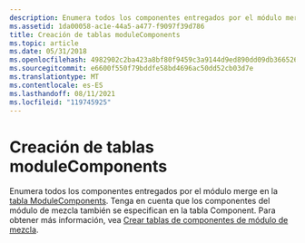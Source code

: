 ```yaml
---
description: Enumera todos los componentes entregados por el módulo merge en la tabla ModuleComponents. Tenga en cuenta que los componentes del módulo de mezcla también se especifican en la tabla Component. Para obtener más información, vea Crear tablas de componentes de módulo de mezcla.
ms.assetid: 1da00058-ac1e-44a5-a477-f9097f39d786
title: Creación de tablas moduleComponents
ms.topic: article
ms.date: 05/31/2018
ms.openlocfilehash: 4982902c2ba423a8bf80f9459c3a9144d9ed890dd09db366526baf0fc217c94f
ms.sourcegitcommit: e6600f550f79bddfe58bd4696ac50dd52cb03d7e
ms.translationtype: MT
ms.contentlocale: es-ES
ms.lasthandoff: 08/11/2021
ms.locfileid: "119745925"
---
```

# <a name="authoring-modulecomponents-tables"></a>Creación de tablas moduleComponents

Enumera todos los componentes entregados por el módulo merge en la [tabla ModuleComponents](modulecomponents-table.md). Tenga en cuenta que los componentes del módulo de mezcla también se especifican en la tabla Component. Para obtener más información, vea [Crear tablas de componentes de módulo de mezcla](authoring-merge-module-component-tables.md).

 

 



